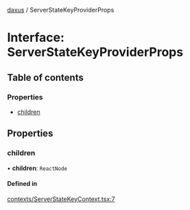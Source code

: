 [daxus](../README.md) / ServerStateKeyProviderProps

# Interface: ServerStateKeyProviderProps

## Table of contents

### Properties

- [children](ServerStateKeyProviderProps.md#children)

## Properties

### children

• **children**: `ReactNode`

#### Defined in

[contexts/ServerStateKeyContext.tsx:7](https://github.com/jason89521/react-fetch/blob/1693949/src/lib/contexts/ServerStateKeyContext.tsx#L7)
